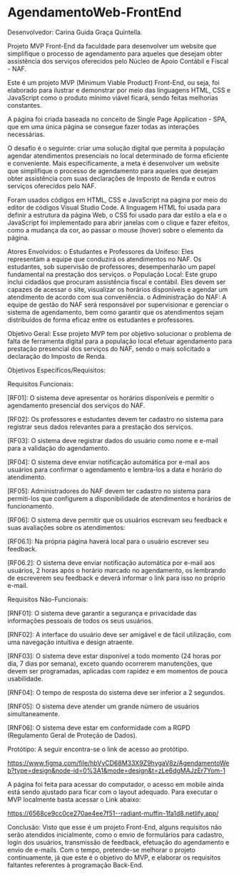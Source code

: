# AgendamentoWeb-FrontEnd

Desenvolvedor: Carina Guida Graça Quintella.

Projeto MVP Front-End da faculdade para desenvolver um website que simplifique o processo de agendamento para aqueles que desejam obter assistência dos serviços oferecidos pelo Núcleo de Apoio Contábil e Fiscal - NAF.

Este é um projeto MVP (Minimum Viable Product) Front-End, ou seja, foi elaborado para ilustrar e demonstrar por meio das linguagens HTML, CSS e JavaScript como o produto mínimo viável ficará, sendo feitas melhorias constantes.

A página foi criada baseada no conceito de Single Page Application - SPA, que em uma única página se consegue fazer todas as interações necessárias.

O desafio é o seguinte: criar uma solução digital que permita à população agendar atendimentos presenciais no local determinado de forma eficiente e conveniente. Mais especificamente, a meta é desenvolver um website que simplifique o processo de agendamento para aqueles que desejam obter assistência com suas declarações de Imposto de Renda e outros serviços oferecidos pelo NAF.

Foram usados códigos em HTML, CSS e JavaScript na página por meio do editor de códigos Visual Studio Code.
A linguagem HTML foi usada para definir a estrutura da página Web, o CSS foi usado para dar estilo a ela e o JavaScript foi implementado para abrir janelas com o clique e fazer efeitos, como a mudança da cor, ao passar o mouse (hover) sobre o elemento da página.

Atores Envolvidos:
o	Estudantes e Professores da Unifeso: Eles representam a equipe que conduzirá os atendimentos no NAF. Os estudantes, sob supervisão de professores, desempenharão um papel fundamental na prestação dos serviços.
o	População Local: Este grupo inclui cidadãos que procuram assistência fiscal e contábil. Eles devem ser capazes de acessar o site, visualizar os horários disponíveis e agendar um atendimento de acordo com sua conveniência.
o	Administração do NAF: A equipe de gestão do NAF será responsável por supervisionar e gerenciar o sistema de agendamento, bem como garantir que os atendimentos sejam distribuídos de forma eficaz entre os estudantes e professores.

Objetivo Geral:
Esse projeto MVP tem por objetivo solucionar o problema de falta de ferramenta digital para a população local efetuar agendamento para prestação presencial dos serviços do NAF, sendo o mais solicitado a declaração do Imposto de Renda.

Objetivos Específicos/Requisitos:

Requisitos Funcionais:

[RF01]: O sistema deve apresentar os horários disponíveis e permitir o agendamento presencial dos serviços do NAF.

[RF02]: Os professores e estudantes devem ter cadastro no sistema para registrar seus dados relevantes para a prestação dos serviços.

[RF03]: O sistema deve registrar dados do usuário como nome e e-mail para a validação do agendamento.

[RF04]: O sistema deve enviar notificação automática por e-mail aos usuários para confirmar o agendamento e lembra-los a data e horário do atendimento.

[RF05]: Administradores do NAF devem ter cadastro no sistema para permiti-los que configurem a disponibilidade de atendimentos e horários de funcionamento.

[RF06]: O sistema deve permitir que os usuários escrevam seu feedback e suas avaliações sobre os atendimentos:

[RF06.1]: Na própria página haverá local para o usuário escrever seu feedback.

[RF06.2]: O sistema deve enviar notificação automática por e-mail aos usuários, 2 horas após o horário marcado no agendamento, os lembrando de escreverem seu feedback e deverá informar o link para isso no próprio e-mail.

Requisitos Não-Funcionais:

[RNF01]: O sistema deve garantir a segurança e privacidade das informações pessoais de todos os seus usuários.

[RNF02]: A interface do usuário deve ser amigável e de fácil utilização, com uma navegação intuitiva e design atraente.

[RNF03]: O sistema deve estar disponível a todo momento (24 horas por dia, 7 dias por semana), exceto quando ocorrerem manutenções, que devem ser programadas, aplicadas com rapidez e em momentos de pouca usabilidade.

[RNF04]: O tempo de resposta do sistema deve ser inferior a 2 segundos.

[RNF05]: O sistema deve atender um grande número de usuários simultaneamente.

[RNF06]: O sistema deve estar em conformidade com a RGPD (Regulamento Geral de Proteção de Dados).

Protótipo:
A seguir encontra-se o link de acesso ao protótipo.

https://www.figma.com/file/hbVyCD68M33X9Z9hygaV8z/AgendamentoWeb?type=design&node-id=0%3A1&mode=design&t=zLe6dgMAJzEr7Yom-1

A página foi feita para acessar do computador, o acesso em mobile ainda está sendo ajustado para ficar com o layout adequado.
Para executar o MVP localmente basta acessar o Link abaixo:

https://6568ce9cc0ce270ae4ee7f51--radiant-muffin-1fa1d8.netlify.app/

Conclusão:
Visto que esse é um projeto Front-End, alguns requisitos não serão atendidos inicialmente, como o envio de formulários para cadastro, login dos usuários, transmissão de feedback, efetuação do agendamento e envio de e-mails.
Com o tempo, pretende-se melhorar o projeto continuamente, já que este é o objetivo do MVP, e elaborar os requisitos faltantes referentes à programação Back-End.
